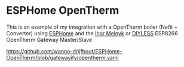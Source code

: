 # ESPHome OpenTherm


This is an example of my integration with a OpenTherm boiler (Nefit + Converter) using [ESPHome](https://esphome.io/) and the [Ihor Melnyk](http://ihormelnyk.com/opentherm_adapter) or [DIYLESS](https://diyless.com/product/esp8266-opentherm-gateway) ESP8266 OpenTherm Gateway Master/Slave

https://github.com/wanno-drijfhout/ESPHome-OpenTherm/blob/gatewayify/opentherm.yaml 
